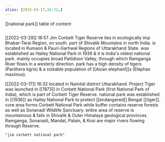 ```yaml
---
alias: [2022-03-17,16:32,]
---
```

[[national park]]
table of content
```toc
```

[[2022-03-29]] 18:57
Jim Corbett Tiger Reserve lies in ecologically imp Bhabar-Terai Region, on south. part of Shivalik Mountains in north India.
is located in Kumaon & Pauri-Garhwal Regions of Uttarakhand State.
was established as Hailey National Park in 1936 & it is India's oldest national park.
mainly occupies broad Patlidoon Valley, through which Ramganga River flows in a westerly direction.
park has a high density of tigers (Panthera tigris) & a sizeable population of [[Asian elephant]]s (Elephas maximus).

[[2022-03-17]] 16:32
located in Nainital district  Uttarakhand.
Project Tiger was launched in [[1973]] in Corbett National Park (first National Park of India), which is part of Corbett Tiger Reserve.
national park was established in [[1936]] as Hailey National Park to protect [[endangered]] Bengal [[tiger]].
core area forms Corbett National Park while buffer contains reserve forests as well as Sonanadi Wildlife Sanctuary.
entire area of reserve is mountainous & falls in Shivalik & Outer Himalaya geological provinces.
Ramganga, Sonanadi, Mandal, Palain, & Kosi are major rivers flowing through Reserve.
```query
"jim corbett national park"
```